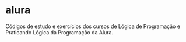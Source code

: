 # alura
Códigos de estudo e exercícios dos cursos de Lógica de Programação e Praticando Lógica da Programação da Alura.
